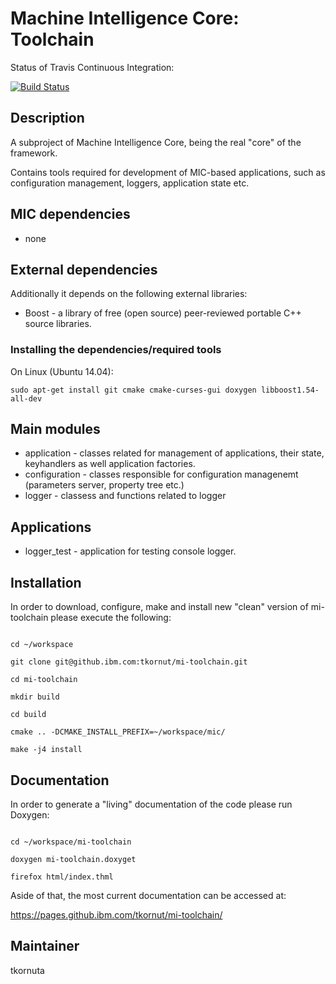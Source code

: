 # Machine Intelligence Core: Toolchain

Status of Travis Continuous Integration:

[![Build Status](https://travis.ibm.com/tkornut/mi-toolchain.svg?token=9XHfj7QaSbmFqHsyaQes&branch=master)](https://travis.ibm.com/tkornut/mi-toolchain)

## Description

A subproject of Machine Intelligence Core, being the real "core" of the framework.

Contains tools required for development of MIC-based applications, such as configuration management, loggers, application state etc.

## MIC dependencies
   * none

## External dependencies

Additionally it depends on the following external libraries:
   * Boost - a library of free (open source) peer-reviewed portable C++ source libraries.

### Installing the dependencies/required tools

On Linux (Ubuntu 14.04): 

    sudo apt-get install git cmake cmake-curses-gui doxygen libboost1.54-all-dev


## Main modules

   * application - classes related for management of applications, their state, keyhandlers as well application factories. 
   * configuration - classes responsible for configuration managenemt (parameters server, property tree etc.) 
   * logger - classess and functions related to logger 

## Applications

   * logger_test - application for testing console logger.

## Installation
In order to download, configure, make and install new "clean" version of mi-toolchain please execute the following:

```

cd ~/workspace

git clone git@github.ibm.com:tkornut/mi-toolchain.git

cd mi-toolchain

mkdir build

cd build

cmake .. -DCMAKE_INSTALL_PREFIX=~/workspace/mic/

make -j4 install

```

## Documentation
In order to generate a "living" documentation of the code please run Doxygen:

```

cd ~/workspace/mi-toolchain

doxygen mi-toolchain.doxyget

firefox html/index.thml

```

Aside of that, the most current documentation can be accessed at:

https://pages.github.ibm.com/tkornut/mi-toolchain/


## Maintainer

tkornuta


